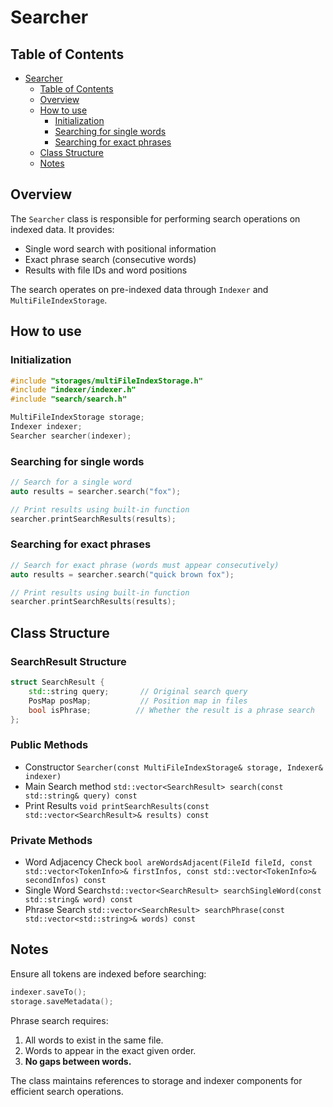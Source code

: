 # Searcher
## Table of Contents
<!-- TOC -->
* [Searcher](#searcher)
    * [Table of Contents](#table-of-contents)
    * [Overview](#overview)
    * [How to use](#how-to-use)
        * [Initialization](#initialization)
        * [Searching for single words](#searching-for-single-words)
        * [Searching for exact phrases](#searching-for-exact-phrases)
    * [Class Structure](#class-structure)
    * [Notes](#notes)
<!-- TOC -->

## Overview
The `Searcher` class is responsible for performing search operations on indexed data. It provides:
- Single word search with positional information
- Exact phrase search (consecutive words)
- Results with file IDs and word positions

The search operates on pre-indexed data through `Indexer` and `MultiFileIndexStorage`.

## How to use

### Initialization
```cpp
#include "storages/multiFileIndexStorage.h"
#include "indexer/indexer.h"
#include "search/search.h"

MultiFileIndexStorage storage;
Indexer indexer;
Searcher searcher(indexer);
```

### Searching for single words
```cpp
// Search for a single word
auto results = searcher.search("fox");

// Print results using built-in function
searcher.printSearchResults(results);
```

### Searching for exact phrases
```cpp
// Search for exact phrase (words must appear consecutively)
auto results = searcher.search("quick brown fox");

// Print results using built-in function
searcher.printSearchResults(results);
```

## Class Structure

### SearchResult Structure
```cpp
struct SearchResult {
    std::string query;       // Original search query
    PosMap posMap;           // Position map in files
    bool isPhrase;          // Whether the result is a phrase search
};
```

### Public Methods
- Constructor `Searcher(const MultiFileIndexStorage& storage, Indexer& indexer)` 
- Main Search method `std::vector<SearchResult> search(const std::string& query) const` 
- Print Results `void printSearchResults(const std::vector<SearchResult>& results) const`

### Private Methods
- Word Adjacency Check `bool areWordsAdjacent(FileId fileId, const std::vector<TokenInfo>& firstInfos, const std::vector<TokenInfo>& secondInfos) const`
- Single Word Search`std::vector<SearchResult> searchSingleWord(const std::string& word) const`
- Phrase Search `std::vector<SearchResult> searchPhrase(const std::vector<std::string>& words) const` 

## Notes
Ensure all tokens are indexed before searching:
```cpp
indexer.saveTo();
storage.saveMetadata();
```

Phrase search requires:
1. All words to exist in the same file.
2. Words to appear in the exact given order.
3. **No gaps between words.**

The class maintains references to storage and indexer components for efficient search operations.